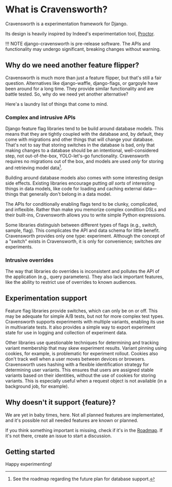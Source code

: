# What is Cravensworth?

Cravensworth is a experimentation framework for Django.

Its design is heavily inspired by Indeed's experimentation tool,
[Proctor](https://engineering.indeedblog.com/blog/2013/10/announcing-proctor-open-source/).

!!! NOTE
    django-cravensworth is pre-release software. The APIs and functionality may
    undergo significant, breaking changes without warning.

## Why do we need another feature flipper?

Cravensworth is much more than just a feature flipper, but that's still a fair
question. Alternatives like django-waffle, django-flags, or gargoyle have been
around for a long time. They provide similar functionality and are battle
tested. So, why do we need yet another alternative?

Here'a s laundry list of things that come to mind.

### Complex and intrusive APIs

Django feature flag libraries tend to be build around database models. This
means that they are tightly coupled with the database and, by default, they
come with migrations and other things that will change your database. That's not
to say that storing switches in the database is bad, only that making changes to
a database should be an intentional, well-considered step, not out-of-the-box,
YOLO-let's-go functionality. Cravensworth requires no migrations out of the box,
and models are used _only_ for storing and retrieving model data[^1].

[^1]: See the roadmap regarding the future plan for database support.

Building around database models also comes with some interesting design side
effects. Existing libraries encourage putting _all sorts_ of interesting things
in data models, like code for loading and caching external data—things that
generally don't belong in a data model.

The APIs for conditionally enabling flags tend to be clunky, complicated, and
inflexible. Rather than make you memorize complex condition DSLs and their
built-ins, Cravensworth allows you to write simple Python expressions.

Some libraries distinguish between different types of flags (e.g., switch,
sample, flag). This complicates the API and data schema for little benefit.
Cravensworth provides only one type: experiment. Although the concept of a
"switch" exists in Cravensworth, it is only for convenience; switches _are_
experiments.

### Intrusive overrides

The way that libraries do overrides is inconsistent and pollutes the API of the
application (e.g., query parameters). They also lack important features, like
the ability to restrict use of overrides to known audiences.

## Experimentation support

Feature flag libraries provide switches, which can only be on or off. This may
be adequate for simple A/B tests, but not for more complex test types.
Cravensworth supports experiments with multiple variants, enabling its use in
multivariate tests. It also provides a simple way to export experiment state for
use in logging and collection of experiment data.

Other libraries use questionable techniques for determining and tracking variant
membership that may skew experiment results. Variant pinning using cookies, for
example, is problematic for experiment rollout. Cookies also don't track well
when a user moves between devices or browsers. Cravensworth uses hashing with a
flexible identification strategy for determining user variants. This ensures
that users are assigned stable variants based on their identities, without the
use of cookies for storing variants. This is especially useful when a request
object is not available (in a background job, for example).

## Why doesn't it support {feature}?

We are yet in baby times, here. Not all planned features are implementated, and
it's possible not all needed features are known or planned.

If you think something important is missing, check if it's in the
[Roadmap](roadmap.md). If it's not there, create an issue to start a discussion.

## Getting started

Happy experimenting!
